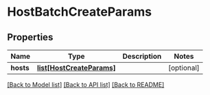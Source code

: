 # HostBatchCreateParams

## Properties
Name | Type | Description | Notes
------------ | ------------- | ------------- | -------------
**hosts** | [**list[HostCreateParams]**](HostCreateParams.md) |  | [optional] 

[[Back to Model list]](../README.md#documentation-for-models) [[Back to API list]](../README.md#documentation-for-api-endpoints) [[Back to README]](../README.md)


